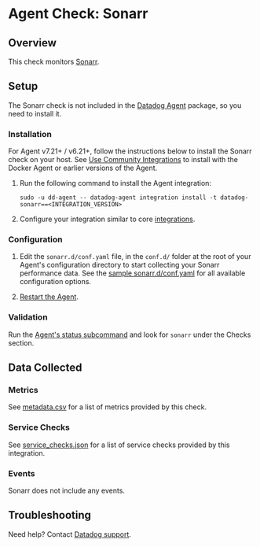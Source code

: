 # Agent Check: Sonarr

## Overview

This check monitors [Sonarr][1].


## Setup

The Sonarr check is not included in the [Datadog Agent][2] package, so you need to install it.

### Installation

For Agent v7.21+ / v6.21+, follow the instructions below to install the Sonarr check on your host. See [Use Community Integrations][3] to install with the Docker Agent or earlier versions of the Agent.

1. Run the following command to install the Agent integration:

   ```shell
   sudo -u dd-agent -- datadog-agent integration install -t datadog-sonarr==<INTEGRATION_VERSION>
   ```

2. Configure your integration similar to core [integrations][4].

### Configuration

1. Edit the `sonarr.d/conf.yaml` file, in the `conf.d/` folder at the root of your Agent's configuration directory to start collecting your Sonarr performance data. See the [sample sonarr.d/conf.yaml][7] for all available configuration options.

2. [Restart the Agent][5].

### Validation

Run the [Agent's status subcommand][6] and look for `sonarr` under the Checks section.

## Data Collected

### Metrics

See [metadata.csv][10] for a list of metrics provided by this check.

### Service Checks

See [service_checks.json][11] for a list of service checks provided by this integration.

### Events

Sonarr does not include any events.

## Troubleshooting

Need help? Contact [Datadog support][9].

[1]: https://sonarr.tv/
[2]: https://app.datadoghq.com/account/settings/agent/latest
[3]: https://docs.datadoghq.com/agent/guide/use-community-integrations/
[4]: https://docs.datadoghq.com/getting_started/integrations/
[5]: https://docs.datadoghq.com/agent/guide/agent-commands/#start-stop-and-restart-the-agent
[6]: https://docs.datadoghq.com/agent/guide/agent-commands/#agent-status-and-information
[7]: https://github.com/DataDog/integrations-extras/blob/master/sonarr/datadog_checks/sonarr/data/conf.yaml.example
[9]: https://docs.datadoghq.com/help/
[10]: https://github.com/DataDog/integrations-extras/blob/master/sonarr/metadata.csv
[11]: https://github.com/DataDog/integrations-extras/blob/master/sonarr/assets/service_checks.json

